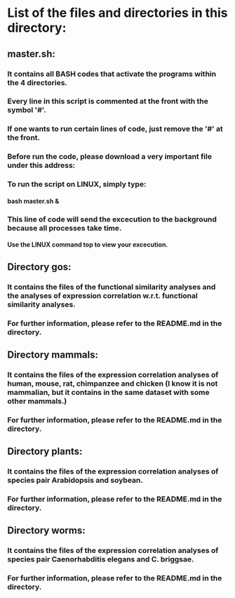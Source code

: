 # List of the files and directories in this directory:

## master.sh:
### It contains all BASH codes that activate the programs within the 4 directories.
### Every line in this script is commented at the front with the symbol '#'.
### If one wants to run certain lines of code, just remove the '#' at the front.
### Before run the code, please download a very important file under this address:
### 
### To run the script on LINUX, simply type:
#### bash master.sh & 
### This line of code will send the excecution to the background because all processes take time.
#### Use the LINUX command top to view your excecution.

## Directory gos:
### It contains the files of the functional similarity analyses and the analyses of expression correlation w.r.t. functional similarity analyses.
### For further information, please refer to the README.md in the directory.

## Directory mammals:
### It contains the files of the expression correlation analyses of human, mouse, rat, chimpanzee and chicken (I know it is not mammalian, but it contains in the same dataset with some other mammals.)
### For further information, please refer to the README.md in the directory.

## Directory plants:
### It contains the files of the expression correlation analyses of species pair Arabidopsis and soybean.
### For further information, please refer to the README.md in the directory.

## Directory worms:
### It contains the files of the expression correlation analyses of species pair Caenorhabditis elegans and C. briggsae.
### For further information, please refer to the README.md in the directory.




